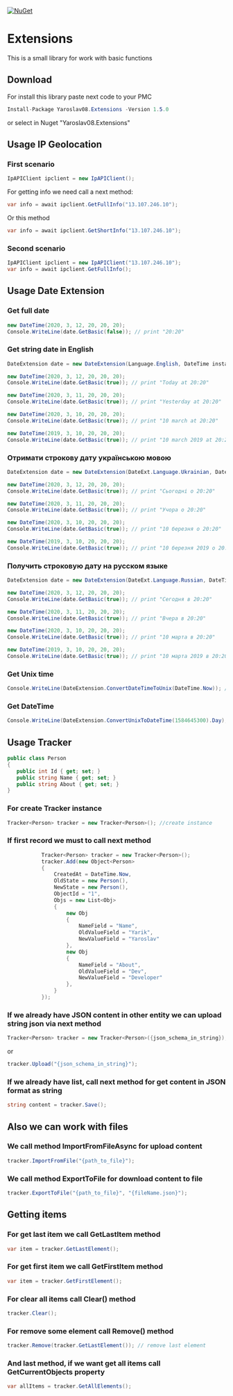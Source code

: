 [![NuGet](https://img.shields.io/nuget/v/Yaroslav08.Extensions.svg)](https://www.nuget.org/packages/Yaroslav08.Extensions)
# Extensions
 This is a small library for work with basic functions
## Download
For install this library paste next code to your PMC
```csharp
Install-Package Yaroslav08.Extensions -Version 1.5.0
```
or select in Nuget "Yaroslav08.Extensions"

 ## Usage IP Geolocation
 ### First scenario
 ```csharp
 IpAPIClient ipclient = new IpAPIClient();
 ```
 For getting info we need call a next method:
 ```csharp
 var info = await ipclient.GetFullInfo("13.107.246.10");
 ```
 Or this method
 ```csharp
 var info = await ipclient.GetShortInfo("13.107.246.10");
 ```
 ### Second scenario
  ```csharp
 IpAPIClient ipclient = new IpAPIClient("13.107.246.10");
 var info = await ipclient.GetFullInfo();
 ```
 
## Usage Date Extension
### Get full date
```csharp
new DateTime(2020, 3, 12, 20, 20, 20);
Console.WriteLine(date.GetBasic(false)); // print "20:20"
```

### Get string date in English
```csharp
DateExtension date = new DateExtension(Language.English, DateTime instance); //Init English language

new DateTime(2020, 3, 12, 20, 20, 20);
Console.WriteLine(date.GetBasic(true)); // print "Today at 20:20"

new DateTime(2020, 3, 11, 20, 20, 20);
Console.WriteLine(date.GetBasic(true)); // print "Yesterday at 20:20"

new DateTime(2020, 3, 10, 20, 20, 20);
Console.WriteLine(date.GetBasic(true)); // print "10 march at 20:20"

new DateTime(2019, 3, 10, 20, 20, 20);
Console.WriteLine(date.GetBasic(true)); // print "10 march 2019 at 20:20"
```

### Отримати строкову дату українською мовою
```csharp
DateExtension date = new DateExtension(DateExt.Language.Ukrainian, DateTime instance); //Init Ukrainian language

new DateTime(2020, 3, 12, 20, 20, 20);
Console.WriteLine(date.GetBasic(true)); // print "Сьогодні о 20:20"

new DateTime(2020, 3, 11, 20, 20, 20);
Console.WriteLine(date.GetBasic(true)); // print "Учора о 20:20"

new DateTime(2020, 3, 10, 20, 20, 20);
Console.WriteLine(date.GetBasic(true)); // print "10 березня о 20:20"

new DateTime(2019, 3, 10, 20, 20, 20);
Console.WriteLine(date.GetBasic(true)); // print "10 березня 2019 о 20:20"
```

### Получить строковую дату на русском языке
```csharp
DateExtension date = new DateExtension(DateExt.Language.Russian, DateTime instance); //Init Russian language

new DateTime(2020, 3, 12, 20, 20, 20);
Console.WriteLine(date.GetBasic(true)); // print "Сегодня в 20:20"

new DateTime(2020, 3, 11, 20, 20, 20);
Console.WriteLine(date.GetBasic(true)); // print "Вчера в 20:20"

new DateTime(2020, 3, 10, 20, 20, 20);
Console.WriteLine(date.GetBasic(true)); // print "10 марта в 20:20"

new DateTime(2019, 3, 10, 20, 20, 20);
Console.WriteLine(date.GetBasic(true)); // print "10 марта 2019 в 20:20"
```
### Get Unix time
```csharp
Console.WriteLine(DateExtension.ConvertDateTimeToUnix(DateTime.Now)); //print 1584645300
```
### Get DateTime
```csharp
Console.WriteLine(DateExtension.ConvertUnixToDateTime(1584645300).Day); //print 19
```

 ## Usage Tracker
 ```csharp
 public class Person
 {
    public int Id { get; set; }
    public string Name { get; set; }
    public string About { get; set; }
 }
 ```
 ### For create Tracker instance
 ```csharp
Tracker<Person> tracker = new Tracker<Person>(); //create instance
 ```
 ### If first record we must to call next method
 
 ```csharp
            Tracker<Person> tracker = new Tracker<Person>();
            tracker.Add(new Object<Person>
            {
                CreatedAt = DateTime.Now,
                OldState = new Person(),
                NewState = new Person(),
                ObjectId = "1",
                Objs = new List<Obj>
                {
                    new Obj
                    {
                        NameField = "Name",
                        OldValueField = "Yarik",
                        NewValueField = "Yaroslav"
                    },
                    new Obj
                    {
                        NameField = "About",
                        OldValueField = "Dev",
                        NewValueField = "Developer"
                    },
                }
            });
 ```
 
 ### If we already have JSON content in other entity we can upload string json via next method
 
 ```csharp
Tracker<Person> tracker = new Tracker<Person>({json_schema_in_string});
 ```
 or
  ```csharp
 tracker.Upload("{json_schema_in_string}");
  ```
 ### If we already have list, call next method for get content in JSON format as string
 ```csharp
 string content = tracker.Save();
 ```
 
 ## Also we can work with files
 
 ### We call method ImportFromFileAsync for upload content
 ```csharp
tracker.ImportFromFile("{path_to_file}");
 ```
 
 ### We call method ExportToFile for download content to file
 ```csharp
 tracker.ExportToFile("{path_to_file}", "{fileName.json}");
 ```
 ## Getting items
 
 ### For get last item we call GetLastItem method
 ```csharp
 var item = tracker.GetLastElement();
 ```
 
  ### For get first item we call GetFirstItem method
 ```csharp
 var item = tracker.GetFirstElement();
 ```
 ### For clear all items call Clear() method
 ```csharp
 tracker.Clear();
 ```
 ### For remove some element call Remove() method
 
 ```csharp
 tracker.Remove(tracker.GetLastElement()); // remove last element
 ```
 
 ### And last method, if we want get all items call GetCurrentObjects property
 ```csharp
 var allItems = tracker.GetAllElements();
 ```

